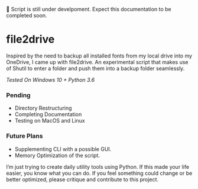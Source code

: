 🚨 Script is still under develpoment. Expect this documentation to be completed soon.

# file2drive 
Inspired by the need to backup all installed fonts from my local drive into my OneDrive, I came up with file2drive. An experimental script that makes use of Shutil to enter a folder and push them into a backup folder seamlessly. 

*Tested On Windows 10 + Python 3.6* 

### Pending
- Directory Restructuring
- Completing Documentation
- Testing on MacOS and Linux

### Future Plans
- Supplementing CLI with a possible GUI. 
- Memory Optimization of the script.

I’m just trying to create daily utility tools using Python. If this made your life easier, you know what you can do. If you feel something could change or be better optimized, please critique and contribute to this project.